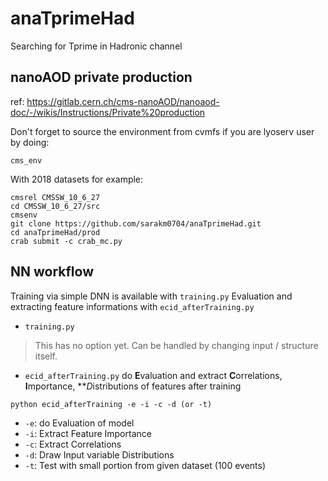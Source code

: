 # anaTprimeHad
Searching for Tprime in Hadronic channel

## nanoAOD private production

ref: https://gitlab.cern.ch/cms-nanoAOD/nanoaod-doc/-/wikis/Instructions/Private%20production

Don't forget to source the environment from cvmfs if you are lyoserv user by doing:
```
cms_env
```

With 2018 datasets for example:

```
cmsrel CMSSW_10_6_27
cd CMSSW_10_6_27/src
cmsenv
git clone https://github.com/sarakm0704/anaTprimeHad.git
cd anaTprimeHad/prod
crab submit -c crab_mc.py
```
## NN workflow

Training via simple DNN is available with ```training.py```
Evaluation and extracting feature informations with ```ecid_afterTraining.py```

- ```training.py```
> This has no option yet. Can be handled by changing input / structure itself. 

- ```ecid_afterTraining.py```
do **E**valuation and extract **C**orrelations, **I**mportance, ***D*istributions of features after training

```
python ecid_afterTraining -e -i -c -d (or -t)
```
- ```-e```: do Evaluation of model
- ```-i```: Extract Feature Importance
- ```-c```: Extract Correlations
- ```-d```: Draw Input variable Distributions
- ```-t```: Test with small portion from given dataset (100 events)
